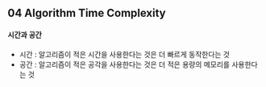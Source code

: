 ## 04 Algorithm Time Complexity

#### 시간과 공간

- 시간 : 알고리즘이 적은 시간을 사용한다는 것은 더 빠르게 동작한다는 것
- 공간 : 알고리즘이 적은 공각을 사용한다는 것은 더 적은 용량의 메모리를 사용한다는 것 

